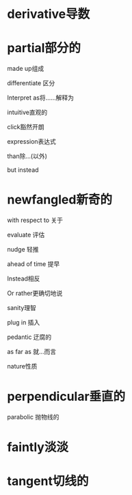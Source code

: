 

# derivative导数



# partial部分的

made up组成

differentiate 区分

Interpret as将……解释为

intuitive直观的

click豁然开朗

expression表达式

than除…(以外)

but instead

# newfangled新奇的

with respect to 关于

evaluate 评估

nudge 轻推

ahead of time 提早

Instead相反

 Or rather更确切地说

sanity理智

plug in 插入

pedantic 迂腐的

as far as 就…而言

nature性质

# perpendicular垂直的

parabolic 抛物线的

# faintly淡淡

# tangent切线的
